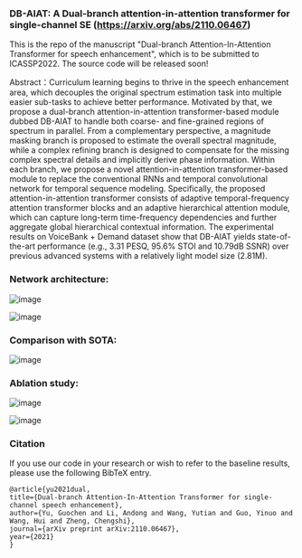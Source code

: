 ### DB-AIAT: A Dual-branch attention-in-attention transformer for single-channel SE (https://arxiv.org/abs/2110.06467)
This is the repo of the manuscript "Dual-branch Attention-In-Attention Transformer for speech enhancement", which is to be submitted to ICASSP2022.
 The source code will be released soon!


Abstract：Curriculum learning begins to thrive in the speech enhancement area, which decouples the original spectrum estimation task into multiple easier sub-tasks to achieve better performance. Motivated by that, we propose a dual-branch attention-in-attention transformer-based module dubbed DB-AIAT to handle both coarse- and fine-grained regions of spectrum in parallel. From a complementary perspective, a magnitude masking branch is proposed to estimate the overall spectral magnitude, while a complex refining branch is designed to compensate for the missing complex spectral details and implicitly derive phase information. Within each branch, we propose a novel attention-in-attention transformer-based module to replace the conventional RNNs and temporal convolutional network for temporal sequence modeling. Specifically, the proposed attention-in-attention transformer consists of adaptive temporal-frequency attention transformer blocks and an adaptive hierarchical attention module, which can capture long-term time-frequency dependencies and further aggregate global hierarchical contextual information. The experimental results on VoiceBank + Demand dataset show that DB-AIAT yields state-of-the-art performance (e.g., 3.31 PESQ, 95.6% STOI and 10.79dB SSNR) over previous advanced systems with a relatively light model size (2.81M).

### Network architecture:

![image](https://user-images.githubusercontent.com/51236251/135278429-6099d5da-c826-4aa2-8cca-b7c774beb14a.png)

![image](https://user-images.githubusercontent.com/51236251/135278803-b6769574-e70f-480b-8cb1-6a9934328844.png)


### Comparison with SOTA:

![image](https://user-images.githubusercontent.com/51236251/138376964-86f1b0b5-9564-4ca4-a536-5b125e462809.png)

### Ablation study:

![image](https://user-images.githubusercontent.com/51236251/138376989-a773f56e-a124-4b5a-830a-13f8ac608a8c.png)

![image](https://user-images.githubusercontent.com/51236251/135372322-c0968258-6935-4f8e-bcf6-7d303c310d04.png)

### Citation
If you use our code in your research or wish to refer to the baseline results, please use the following BibTeX entry.

    @article{yu2021dual,
  	title={Dual-branch Attention-In-Attention Transformer for single-channel speech enhancement},
  	author={Yu, Guochen and Li, Andong and Wang, Yutian and Guo, Yinuo and Wang, Hui and Zheng, Chengshi},
  	journal={arXiv preprint arXiv:2110.06467},
  	year={2021}
	}
